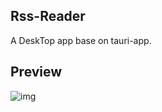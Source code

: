 ## Rss-Reader

A DeskTop app base on tauri-app.

## Preview

![img](https://img-blog.csdnimg.cn/4de85a1df8dc4bf9b2ff40882b3d1528.png)
